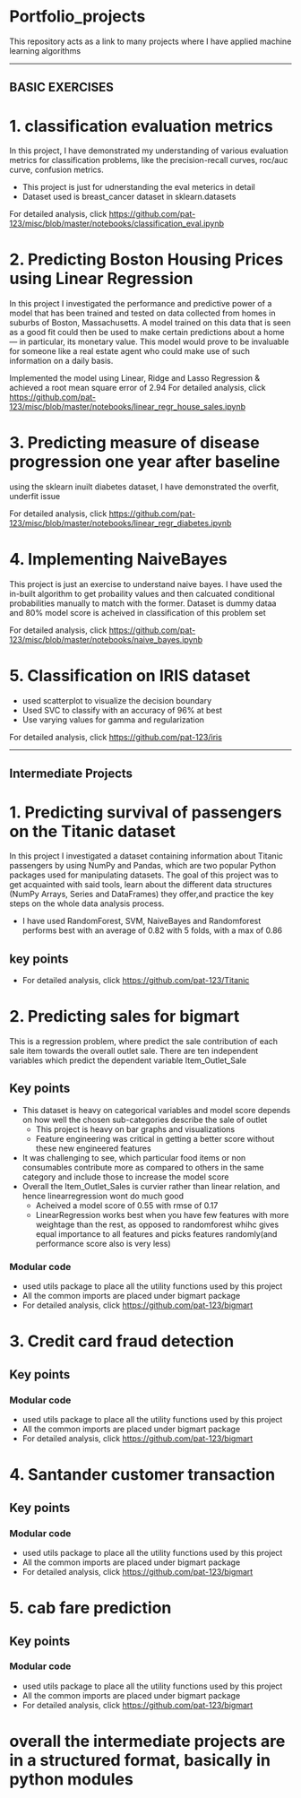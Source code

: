 # Portfolio_projects
This repository acts as a link to many projects where I have applied machine learning algorithms

----------------------------------------------------
BASIC EXERCISES
---------------------------------------------------
# 1. classification evaluation metrics

In this project, I have demonstrated my understanding of various evaluation metrics for classification problems, like the precision-recall curves, roc/auc curve, confusion metrics.
- This project is just for udnerstanding the eval meterics in detail
- Dataset used is breast_cancer dataset in sklearn.datasets

For detailed analysis, click https://github.com/pat-123/misc/blob/master/notebooks/classification_eval.ipynb

# 2. Predicting Boston Housing Prices using Linear Regression

In this project I investigated the performance and predictive power of a model that has been trained and tested on data collected from homes in suburbs of Boston, Massachusetts. A model trained on this data that is seen as a good fit could then be used to make certain predictions about a home — in particular, its monetary value. This model would prove to be invaluable for someone like a real estate agent who could make use of such information on a daily basis.

Implemented the model using Linear, Ridge and Lasso Regression & achieved a root mean square error of 2.94
For detailed analysis, click https://github.com/pat-123/misc/blob/master/notebooks/linear_regr_house_sales.ipynb

# 3. Predicting measure of disease progression one year after baseline

using the sklearn inuilt diabetes dataset, I have demonstrated the overfit, underfit issue

For detailed analysis, click https://github.com/pat-123/misc/blob/master/notebooks/linear_regr_diabetes.ipynb

# 4. Implementing NaiveBayes

This project is just an exercise to understand naive bayes. I have used the in-built algorithm to get probaility values and then calcuated conditional probabilities manually to match with the former.
Dataset is dummy dataa and 80% model score is acheived in classification of this problem set

For detailed analysis, click https://github.com/pat-123/misc/blob/master/notebooks/naive_bayes.ipynb

# 5. Classification on IRIS dataset

- used scatterplot to visualize the decision boundary
- Used SVC to classify with an accuracy of 96% at best 
- Use varying values for gamma and regularization

For detailed analysis, click https://github.com/pat-123/iris

--------------------------------------------------------------------------
Intermediate Projects
--------------------------------------------------------------------------
# 1. Predicting survival of passengers on the Titanic dataset

In this project I investigated a dataset containing information about Titanic passengers by using NumPy and Pandas, which are two popular Python packages used for manipulating datasets. The goal of this project was to get acquainted with said tools, learn about the different data structures (NumPy Arrays, Series and DataFrames) they offer,and practice the key steps on the whole data analysis process.
- I have used RandomForest, SVM, NaiveBayes and Randomforest performs best with an average of 0.82 with 5 folds, with a max of 0.86
## key points

- For detailed analysis, click https://github.com/pat-123/Titanic

# 2. Predicting sales for bigmart
This is a regression problem, where predict the sale contribution of each sale item towards the overall outlet sale.
There are ten independent variables which predict the dependent variable Item_Outlet_Sale
## Key points
- This dataset is heavy on categorical variables and model score depends on how well the chosen sub-categories describe the sale of outlet
  - This project is heavy on bar graphs and visualizations
  - Feature engineering was critical in getting a better score without these new engineered features
- It was challenging to see, which particular food items or non consumables contribute more as compared to others in the same category and include those to increase the model score
- Overall the Item_Outlet_Sales is curvier rather than linear relation, and hence linearregression wont do much good
  - Acheived a model score of 0.55 with rmse of 0.17
  - LinearRegression works best when you have few features with more weightage than the rest, as opposed to randomforest whihc gives equal importance to all features and picks features randomly(and performance score also is very less)

### Modular code
- used utils package to place all the utility functions used by this project
- All the common imports are placed under bigmart package
- For detailed analysis, click https://github.com/pat-123/bigmart

# 3. Credit card fraud detection
## Key points
### Modular code
- used utils package to place all the utility functions used by this project
- All the common imports are placed under bigmart package
- For detailed analysis, click https://github.com/pat-123/bigmart

# 4. Santander customer transaction
## Key points
### Modular code
- used utils package to place all the utility functions used by this project
- All the common imports are placed under bigmart package
- For detailed analysis, click https://github.com/pat-123/bigmart

# 5. cab fare prediction
## Key points
### Modular code
- used utils package to place all the utility functions used by this project
- All the common imports are placed under bigmart package
- For detailed analysis, click https://github.com/pat-123/bigmart


# overall the intermediate projects are in a structured format, basically in python modules 
